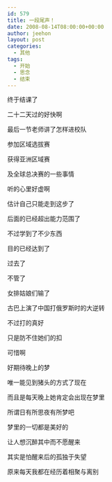 ```yaml
---
id: 579
title: 一段尾声！
date: 2008-08-14T08:00:00+00:00
author: jeehon
layout: post
categories:
  - 其他
tags:
  - 开始
  - 思念
  - 结束
---
```

终于结课了
  
二十二天过的好快啊
  
最后一节老师讲了怎样进校队
  
参加区域选拔赛
  
获得亚洲区域赛
  
及全球总决赛的一些事情
  
听的心里好虚啊
  
估计自己只能走到这步了
  
后面的已经超出能力范围了
  
不过学到了不少东西
  
目的已经达到了
  
过去了
  
不管了

女排姑娘们输了
  
古巴上演了中国打俄罗斯时的大逆转
  
不过打的真好
  
只是防不住她们的扣
  
可惜啊

好期待晚上的梦
  
唯一能见到猪头的方式了现在
  
而且是每天晚上她肯定会出现在梦里
  
所谓日有所思夜有所梦吧
  
梦里的一切都是美好的
  
让人想沉醉其中而不愿醒来
  
其实是怕醒来后的孤独于失望
  
原来每天我都在经历着相聚与离别